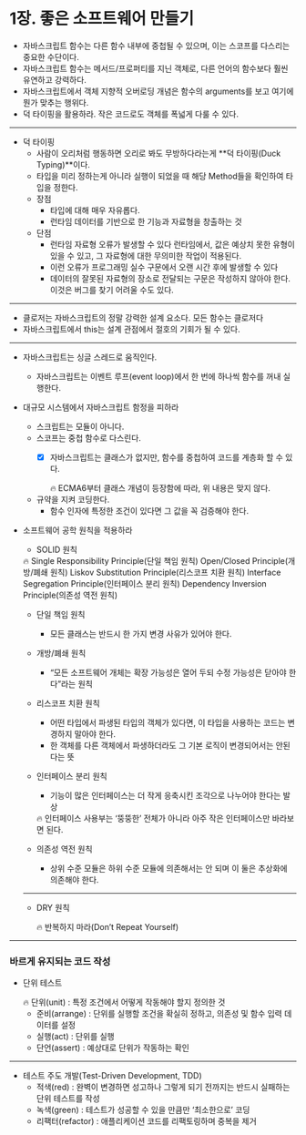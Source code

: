 # 1장. 좋은 소프트웨어 만들기

- 자바스크립트 함수는 다른 함수 내부에 중첩될 수 있으며, 이는 스코프를 다스리는 중요한 수단이다.
- 자바스크립트 함수는 메서드/프로퍼티를 지닌 객체로, 다른 언어의 함수보다 훨씬 유연하고 강력하다.
- 자바스크립트에서 객체 지향적 오버로딩 개념은 함수의 arguments를 보고 여기에 뭔가 맞추는 행위다.
- 덕 타이핑을 활용하라. 작은 코드로도 객체를 폭넓게 다룰 수 있다.

---

- 덕 타이핑
    - 사람이 오리처럼 행동하면 오리로 봐도 무방하다라는게 **덕 타이핑(Duck Typing)**이다.
    - 타입을 미리 정하는게 아니라 실행이 되었을 때 해당 Method들을 확인하여 타입을 정한다.
    - 장점
        - 타입에 대해 매우 자유롭다.
        - 런타임 데이터를 기반으로 한 기능과 자료형을 창출하는 것
    - 단점
        - 런타임 자료형 오류가 발생할 수 있다 런타임에서, 값은 예상치 못한 유형이 있을 수 있고, 그 자료형에 대한 무의미한 작업이 적용된다.
        - 이런 오류가 프로그래밍 실수 구문에서 오랜 시간 후에 발생할 수 있다
        - 데이터의 잘못된 자료형의 장소로 전달되는 구문은 작성하지 않아야 한다. 이것은 버그를 찾기 어려울 수도 있다.

---

- 클로저는 자바스크립트의 정말 강력한 설계 요소다. 모든 함수는 클로저다
- 자바스크립트에서 this는 설계 관점에서 절호의 기회가 될 수 있다.

---

- 자바스크립트는 싱글 스레드로 움직인다.
    - 자바스크립트는 이벤트 루프(event loop)에서 한 번에 하나씩 함수를 꺼내 실행한다.
- 대규모 시스템에서 자바스크립트 함정을 피하라
    - 스크립트는 모듈이 아니다.
    - 스코프는 중첩 함수로 다스린다.
        - [x]  자바스크립트는 클래스가 없지만, 함수를 중첩하여 코드를 계층화 할 수 있다.
            
            <aside>
            🔥 ECMA6부터 클래스 개념이 등장함에 따라, 위 내용은 맞지 않다.
            
            </aside>
            
    - 규약을 지켜 코딩한다.
        - 함수 인자에 특정한 조건이 있다면 그 값을 꼭 검증해야 한다.
- 소프트웨어 공학 원칙을 적용하라
    - SOLID  원칙
    
    <aside>
    🔥 
    Single Responsibility Principle(단일 책임 원칙)
    Open/Closed Principle(개방/폐쇄 원칙)
    Liskov Substitution Principle(리스코프 치환 원칙)
    Interface Segregation Principle(인터페이스 분리 원칙)
    Dependency Inversion Principle(의존성 역전 원칙)
    
    </aside>
    
    - 단일 책임 원칙
        - 모든 클래스는 반드시 한 가지 변경 사유가 있어야 한다.
    
    - 개방/폐쇄 원칙
        - “모든 소프트웨어 개체는 확장 가능성은 열어 두되 수정 가능성은 닫아야 한다”라는 원칙
        
    - 리스코프 치환 원칙
        - 어떤 타입에서 파생된 타입의 객체가 있다면, 이 타입을 사용하는 코드는 변경하지 말아야 한다.
        - 한 객체를 다른 객체에서 파생하더라도 그 기본 로직이 변경되어서는 안된다는 뜻
        
    - 인터페이스 분리 원칙
        - 기능이 많은 인터페이스는 더 작게 응축시킨 조각으로 나누어야 한다는 발상
        
        <aside>
        🔥 인터페이스 사용부는 ‘뚱뚱한’ 전체가 아니라 아주 작은 인터페이스만 바라보면 된다.
        
        </aside>
        
    - 의존성 역전 원칙
        - 상위 수준 모듈은 하위 수준 모듈에 의존해서는 안 되며 이 둘은 추상화에 의존해야 한다.
        
    
    ---
    
    - DRY 원칙
        
        <aside>
        🔥 반복하지 마라(Don’t Repeat Yourself)
        
        </aside>
        
    

---

### 바르게 유지되는 코드 작성

- 단위 테스트
    
    <aside>
    🔥 단위(unit) : 특정 조건에서 어떻게 작동해야 할지 정의한 것
    
    </aside>
    
    - 준비(arrange) : 단위를 실행할 조건을 확실히 정하고, 의존성 및 함수 입력 데이터를 설정
    - 실행(act) : 단위를 실행
    - 단언(assert) : 예상대로 단위가 작동하는 확인
    

---

- 테스트 주도 개발(Test-Driven Development, TDD)
    - 적색(red) : 완벽이 변경하면 성고하나 그렇게 되기 전까지는 반드시 실패하는 단위 테스트를 작성
    - 녹색(green) : 테스트가 성공할 수 있을 만큼만 ‘최소한으로’ 코딩
    - 리팩터(refactor) : 애플리케이션 코드를 리팩토링하며 중복을 제거
